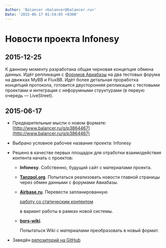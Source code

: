 ```yaml
---
Author: 'Balancer <balancer@balancer.ru>'
Date: '2015-06-17 01:54:05 +0300'
---
```


# Новости проекта Infonesy

## 2015-12-25

К данному моменту разработана общая черновая концепция обмена данных.
Идёт репликация с [Форумов Авиабазы](http://forums.balancer.ru/) на два
тестовых форума на движках MyBB и FluxBB. Идёт более детальная проработка
концепций протокола, готовится двусторонняя репликация с тестовыми
проектами и интеграция с нефорумными структурами (в первую очередь —
LiveStreet).

## 2015-06-17

- Предварительные мысли о новом формате: [http://www.balancer.ru/g/p3864467](http://www.balancer.ru/g/p3864467)
- Выбрано условное рабочее название проекта: Infonesy
- Решено в качестве первых площадок для отработки взаимодействия контента начать с проектов:
  - **Infonesy**. Собственно, будущий сайт с материалами проекта.
  - **[Tanzpol.org](http://www.tanzpol.org/)**. Попытаться реализовать новости главной страницы через обмен данными с форумами Авиабазы.
  - **[Airbase.ru](http://www.airbase.ru/)**. Перевести запланированную

    [работу со статическим контентом](http://www.wrk.ru/support/2015/02/t87006--novyj-format-razrabotki-sajtov-i-airbase-ru-v-chastnosti.853.html)

    в вариант работы в рамках новой системы.

  - **[bors-wiki](https://bitbucket.org/Balancer/bors-core/wiki/)**.

    Попытаться Wiki с материалами преобразовать в новый формат.

- Заведён [репозиторий на GitHub](https://github.com/Balancer/infonesy)
